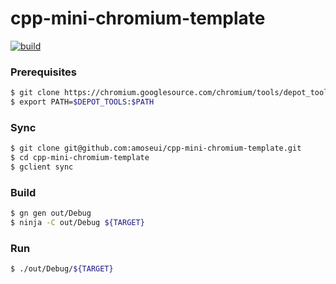 # cpp-mini-chromium-template
[![build](https://github.com/amoseui/cpp-mini-chromium-template/workflows/actions/badge.svg?branch=master)](https://github.com/amoseui/cpp-mini-chromium-template/actions/workflows/main.yml)

### Prerequisites
```bash
$ git clone https://chromium.googlesource.com/chromium/tools/depot_tools.git
$ export PATH=$DEPOT_TOOLS:$PATH
```

### Sync
```bash
$ git clone git@github.com:amoseui/cpp-mini-chromium-template.git
$ cd cpp-mini-chromium-template
$ gclient sync
```

### Build
```bash
$ gn gen out/Debug
$ ninja -C out/Debug ${TARGET}
```

### Run
```bash
$ ./out/Debug/${TARGET}
```
